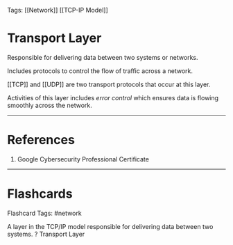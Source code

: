Tags: [[Network]] [[TCP-IP Model]]
# Transport Layer

Responsible for delivering data between two systems or networks.

Includes protocols to control the flow of traffic across a network.

[[TCP]] and [[UDP]] are two transport protocols that occur at this layer.

Activities of this layer includes *error control* which ensures data is flowing smoothly across the network.

---
# References

1. Google Cybersecurity Professional Certificate

---
# Flashcards

Flashcard Tags: #network 

A layer in the TCP/IP model responsible for delivering data between two systems.
?
Transport Layer
<!--SR:!2024-05-06,2,230-->